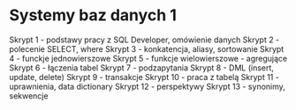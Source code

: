 # Systemy baz danych 1

Skrypt 1 - podstawy pracy z SQL Developer, omówienie danych
Skrypt 2 - polecenie SELECT, where
Skrypt 3 - konkatencja, aliasy, sortowanie
Skrypt 4 - funckje jednowierszowe
Skrypt 5 - funkcje wielowierszowe - agregujące
Skrypt 6 - łączenia tabel
Skrypt 7 - podzapytania
Skrypt 8 - DML (insert, update, delete)
Skrypt 9 - transakcje
Skrypt 10 - praca z tabelą
Skrypt 11 - uprawnienia, data dictionary
Skrypt 12 - perspektywy
Skrypt 13 - synonimy, sekwencje
